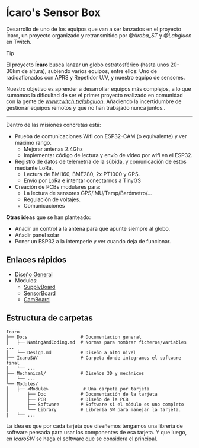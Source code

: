 # Ícaro's Sensor Box

Desarrollo de uno de los equipos que van a ser lanzados en el proyecto Ícaro, un proyecto organizado y retransmitido por _@Araba_ST_ y _@Labgluon_ en Twitch.

> [!TIP]
> El proyecto **Ícaro** busca lanzar un globo estratosférico (hasta unos 20-30km de altura), subiendo varios equipos, entre ellos: Uno de radioafionados con APRS y Repetidor U/V, y nuestro equipo de sensores.

Nuestro objetivo es aprender a desarrollar equipos más complejos, a lo que sumamos la dificultad de ser el primer proyecto realizado en comunidad con la gente de _www.twitch.tv/labgluon_. Añadiendo la incertidumbre de gestionar equipos remotos y que no han trabajado nunca juntos..

---
Dentro de las misiones concretas está:
- Prueba de comunicaciones Wifi con ESP32-CAM (o equivalente) y ver máximo rango.
    - Mejorar antenas 2.4Ghz
    - Implementar código de lectura y envío de vídeo por wifi en el ESP32.
- Registro de datos de telemetría de la súbida, y comunicación de estos mediante LoRa.
    - Lectura de BMI160, BME280, 2x PT1000 y GPS.
    - Envío por LoRa e intentar conectarnos a TinyGS
- Creación de PCBs modulares para:
    - La lectura de sensores GPS/IMU/Temp/Barómetro/...
    - Regulación de voltajes.
    - Comunicaciones

**Otras ideas** que se han planteado:
- Añadir un control a la antena para que apunte siempre al globo.
- Añadir panel solar 
- Poner un ESP32 a la intemperie y ver cuando deja de funcionar.

## Enlaces rápidos

- [Diseño General](Docs/Design.md)
- Modulos:
    - [SupplyBoard](Modules/SupplyBoard/Doc/SupplyBoard.md)
    - [SensorBoard](Modules/SensorBoard/Doc/SensorBoard.md)
    - [CamBoard](Modules/CamBoard/Doc/CameraBoard.md)

## Estructura de carpetas

```
Icaro
├── Docs                    # Documentacion general
│   ├── NamingAndCoding.md  # Normas para nombrar ficheros/variables ...
│   └── Design.md           # Diseño a alto nivel
├── IcaroSW/                # Carpeta donde integramos el software final
│   └── ... 
├── Mechanical/             # Diseños 3D y mecánicos
│   └── ... 
└── Modules/                  
│   ├── <Module>             # Una carpeta por tarjeta
│       ├── Doc             # Documentación de la tarjeta
│       ├── PCB             # Diseño de la PCB
│       ├── Software        # Software si el módulo es uno completo
│       └── Library         # Librería SW para manejar la tarjeta.
|   └── ...
```

La idea es que por cada tarjeta que diseñemos tengamos una librería de software pensada para usar los componentes de esa tarjeta. Y que luego, en _IcaroSW_ se haga el software que se considera el principal. 
